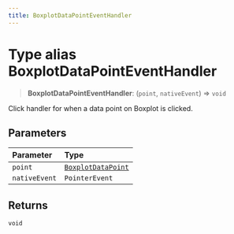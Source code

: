 ```yaml
---
title: BoxplotDataPointEventHandler
---
```


# Type alias BoxplotDataPointEventHandler

> **BoxplotDataPointEventHandler**: (`point`, `nativeEvent`) => `void`

Click handler for when a data point on Boxplot is clicked.

## Parameters

| Parameter | Type |
| :------ | :------ |
| `point` | [`BoxplotDataPoint`](type-alias.BoxplotDataPoint.md) |
| `nativeEvent` | `PointerEvent` |

## Returns

`void`
